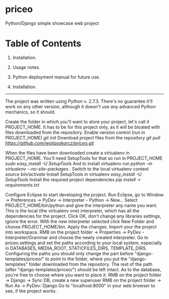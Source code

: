 priceo
======

Python/Django simple showcase web project


Table of Contents
=================

1. Installation.
2. Usage notes.
3. Python deployment manual for future use.


1. Installation.
----------------

The project was written using Python v. 2.7.3. There's no guarantee it'll work on any other version, although it doesn't use any advanced Python mechanics, so it should.

Create the folder in which you'll want to store your project, let's call it PROJECT_HOME. It has to be for this project only, as it will be bloated with files downloaded from the repository.
Enable version control (run in PROJECT_HOME)
*git init*
Download project files from the repository
*git pull https://github.com/wojtasskorcz/priceo.git*

When the files have been downloaded create a virtualenv in PROJECT_HOME.
You'll need SetupTools for that so run in PROJECT_HOME
*sudo easy_install -U SetupTools*
And to install virtualenv run
*python -m virtualenv --no-site-packages .*
Switch to the local virtualenv context
*source bin/activate*
Install SetupTools in virtualenv
*easy_install -U SetupTools*
Install the required project dependencies
*pip install -r requirements.txt*

Configure Eclipse to start developing the project.
Run Eclipse, go to Window -> Preferences -> PyDev -> Interpreter - Python -> New...
Select PROJECT_HOME/bin/python and give the interpreter any name you want. This is the local (the virtualenv one) interpreter, which has all the dependencies for the project.
Click OK, don't change any libraries settings, ignore the error.
With the new interpreter selected click New Folder and choose PROJECT_HOME/bin. Apply the changes.
Import your the project into workspace. RMB on the project folder -> Properties -> PyDev - Interpreter/Grammar and choose the newly created interpreter.
Go to priceo.settings and set the paths according to your local system, especially in DATABASES, MEDIA_ROOT, STATICFILES_DIRS, TEMPLATE_DIRS. Configuring the paths you should only change the part before "django-templates/priceo/" to point to the folder, where you put the "django-templates" folder downloaded from the repository. The rest of the path (after "django-templates/priceo/") should be left intact. As to the database, you're free to choose where you want to place it.
RMB on the project folder -> Django -> Sync DB, create a new superuser
RMB on the project folder -> Run As -> PyDev: Django
Go to "localhost:8000" in your web browser to see, if the project works.